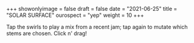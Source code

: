 +++
showonlyimage = false
draft = false
date = "2021-06-25"
title = "SOLAR SURFACE"
ourospect = "yep"
weight = 10
+++

Tap the swirls to play a mix from a recent jam; tap again to mutate which stems are chosen. Click n' drag!

<!--more-->
